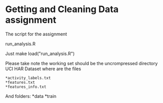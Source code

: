 Getting and Cleaning Data assignment
====================================

The script for the assignment

run_analysis.R

Just make load("run_analysis.R")

Please take note the working set should be the uncrompressed directory UCI HAR Dataset where are the files

 	*activity_labels.txt
 	*features.txt
	*features_info.txt

And folders:
	*data
	*train


